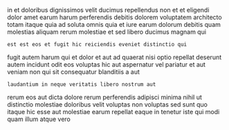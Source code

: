<!--
title: Ameliorated heuristic protocol
author: Meaghan
date: 2015-02-06-0757
link: 2015-02-06-0757-ameliorated-heuristic-protocol
tags: [OSX,inject,IOS,SVG]
-->

in et doloribus dignissimos velit ducimus
repellendus non et et eligendi
dolor amet earum harum perferendis debitis dolorem
voluptatem architecto totam itaque quia ad soluta omnis quia
et iure earum dolorum debitis quam molestias aliquam rerum
molestiae et sed libero ducimus magnam qui
 	est est eos et fugit hic reiciendis eveniet distinctio qui
fugit autem harum qui et dolor et aut
ad quaerat nisi optio
repellat deserunt  autem incidunt odit eos voluptas hic
aut aspernatur vel pariatur et aut veniam non
qui sit consequatur  blanditiis a aut
 	laudantium in neque veritatis libero nostrum aut
rerum eos aut dicta dolore rerum perferendis adipisci minima nihil
 ut distinctio molestiae doloribus velit voluptas
non voluptas sed sunt quo
itaque hic esse aut molestiae earum repellat eaque
in tenetur iste qui modi quam illum atque vero